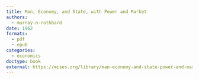 ```yaml
---
title: Man, Economy, and State, with Power and Market
authors:
  - murray-n-rothbard
date: 1962
formats:
  - pdf
  - epub
categories:
  - economics
doctype: book
external: https://mises.org/library/man-economy-and-state-power-and-market
---
```

